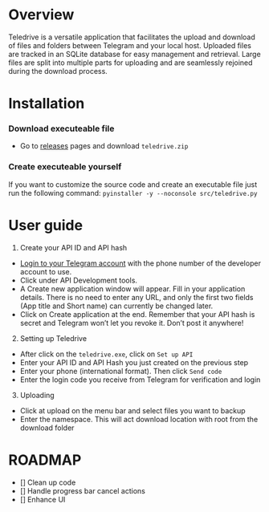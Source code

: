 # Overview
Teledrive is a versatile application that facilitates the upload and download of files and folders between Telegram and your local host. Uploaded files are tracked in an SQLite database for easy management and retrieval. Large files are split into multiple parts for uploading and are seamlessly rejoined during the download process.

# Installation
### Download executeable file
- Go to [releases](https://github.com/minh-ncm/teledrive/releases) pages and download `teledrive.zip`

### Create executeable yourself
If you want to customize the source code and create an executable file just run the following command: `pyinstaller -y --noconsole src/teledrive.py`

# User guide
1. Create your API ID and API hash
- [Login to your Telegram account](https://my.telegram.org/) with the phone number of the developer account to use.
- Click under API Development tools.
- A Create new application window will appear. Fill in your application details. There is no need to enter any URL, and only the first two fields (App title and Short name) can currently be changed later.
- Click on Create application at the end. Remember that your API hash is secret and Telegram won’t let you revoke it. Don’t post it anywhere!

2. Setting up Teledrive
- After click on the `teledrive.exe`, click on `Set up API`
- Enter your API ID and API Hash you just created on the previous step
- Enter your phone (international format). Then click `Send code`
- Enter the login code you receive from Telegram for verification and login

3. Uploading
- Click at upload on the menu bar and select files you want to backup
- Enter the namespace. This will act download location with root from the download folder
# ROADMAP
- [] Clean up code
- [] Handle progress bar cancel actions
- [] Enhance UI
